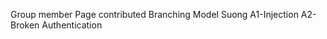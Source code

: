 Group member           Page contributed                   Branching Model
Suong                  A1-Injection
                       A2-Broken Authentication